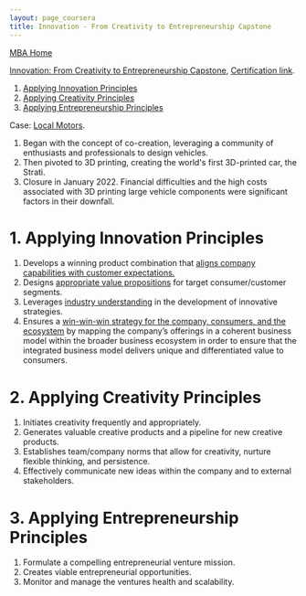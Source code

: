 ```yaml
---
layout: page_coursera
title: Innovation - From Creativity to Entrepreneurship Capstone
---
```


[MBA Home](../../0index)

[Innovation: From Creativity to Entrepreneurship Capstone](https://www.coursera.org/learn/innovation-creativity-entrepreneurship-capstone/home/module/1), [Certification link](https://www.coursera.org/account/accomplishments/verify/1V6R4MXF78PJ).

1. [Applying Innovation Principles](#l1)
2. [Applying Creativity Principles](#l2)
3. [Applying Entrepreneurship Principles](#l3)

Case: [Local Motors](https://en.wikipedia.org/wiki/Local_Motors).
1. Began with the concept of co-creation, leveraging a community of enthusiasts and professionals to design vehicles.
2. Then pivoted to 3D printing, creating the world's first 3D-printed car, the Strati.
3. Closure in January 2022. Financial difficulties and the high costs associated with 3D printing large vehicle components were significant factors in their downfall.

<a name="l1"></a>
# 1. Applying Innovation Principles

1. Develops a winning product combination that <u>aligns company capabilities with customer expectations.</u>
2. Designs <u>appropriate value propositions</u> for target consumer/customer segments.
3. Leverages <u>industry understanding</u> in the development of innovative strategies.
4. Ensures a <u>win-win-win strategy for the company, consumers, and the ecosystem</u> by mapping the company’s offerings in a coherent business model within the broader business ecosystem in order to ensure that the integrated business model delivers unique and differentiated value to consumers.

<a name="l2"></a>
# 2. Applying Creativity Principles

1. Initiates creativity frequently and appropriately.
2. Generates valuable creative products and a pipeline for new creative products.
3. Establishes team/company norms that allow for creativity, nurture flexible thinking, and persistence.
4. Effectively communicate new ideas within the company and to external stakeholders.

<a name="l3"></a>
# 3. Applying Entrepreneurship Principles

1. Formulate a compelling entrepreneurial venture mission.
2. Creates viable entrepreneurial opportunities.
3. Monitor and manage the ventures health and scalability.

